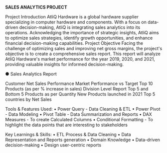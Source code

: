 **SALES ANALYTICS PROJECT**

Project Introduction
AtliQ Hardware is a global hardware supplier specializing in computer hardware and components. With a focus on data-driven decision-making, AtliQ is integrating sales analytics into its operations. Acknowledging the importance of strategic insights, AtliQ aims to optimize sales strategies, identify growth opportunities, and enhance financial decision-making capabilities.
Project Objective
Facing the challenge of optimizing sales and improving net gross margins, the project's objective is to create a comprehensive sales report. This report will analyze AtliQ Hardware's market performance for the year 2019, 2020, and 2021, providing valuable insights for informed decision-making.

● Sales Analytics Report

Customer Net Sales Performance
Market Performance vs Target
Top 10 Products (as per % increase in sales)
Division Level Report
Top 5 and Bottom 5 Products as per Quantity
New Products launched in 2021
Top 5 countries by Net Sales

Tools & Features Used: • Power Query - Data Cleaning & ETL • Power Pivot - Data Modeling • Pivot Table - Data Summarization and Reports • DAX Measures - To create Calculated Columns • Conditional Formatting - To highlight the data points that are interesting to stakeholders

Key Learnings & Skills: • ETL Process & Data Cleaning • Data Representation and Reports generation • Domain Knowledge • Data-driven decision-making • Design user-centric reports

